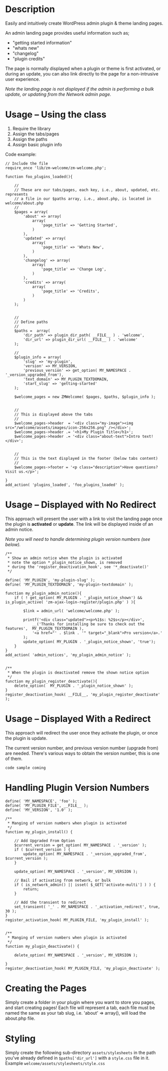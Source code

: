 # Description

Easily and intuitively create WordPress admin plugin & theme landing pages.

An admin  landing page provides useful information such as;

* "getting started information"
* "whats new"
* "changelog"
* "plugin credits"

The page is normally displayed when a plugin or theme is first activated, or during an update, you can also link directly to the page for a non-intrusive user experience.

*Note the landing page is not displayed if the admin is performing a bulk update, or updating from the Network admin page.*

# Usage – Using the class

1. Require the library
2. Assign the tabs/pages
3. Assign the paths
4. Assign basic plugin info

Code example:

```
// Include the file
require_once 'lib/zm-welcome/zm-welcome.php';

function foo_plugins_loaded(){

    //
    // These are our tabs/pages, each key, i.e., about, updated, etc. represents
    // a file in our $paths array, i.e., about.php, is located in welcome/about.php
    //
    $pages = array(
        'about' => array(
            array(
                'page_title' => 'Getting Started',
            )
        ),
        'updated' => array(
            array(
                'page_title' => 'Whats New',
            )
        ),
        'changelog' => array(
            array(
                'page_title' => 'Change Log',
            )
        ),
        'credits' => array(
            array(
                'page_title' => 'Credits',
            )
        )
    );


    //
    // Define paths
    //
    $paths =  array(
        'dir_path' => plugin_dir_path( __FILE__ ) . 'welcome',
        'dir_url' => plugin_dir_url( __FILE__ ) . 'welcome'
    );

    //
    $plugin_info = array(
        'slug' => 'my-plugin',
        'version' => MY_VERSION,
        'previous_version' => get_option( MY_NAMESPACE . '_version_upgraded_from'),
        'text_domain' => MY_PLUGIN_TEXTDOMAIN,
        'start_slug' => 'getting-started'
    );

    $welcome_pages = new ZMWelcome( $pages, $paths, $plugin_info );


    //
    // This is displayed above the tabs
    //
    $welcome_pages->header  = '<div class="my-image"><img src="/welcome/assets/images/icon-256x256.png" /></div>';
    $welcome_pages->header .= '<h1>My Plugin Title</h1>';
    $welcome_pages->header .= '<div class="about-text">Intro text!</div>';


    //
    // This is the text displayed in the footer (below tabs content)
    //
    $welcome_pages->footer = '<p class="description">Have questions? Visit us.</p>';

}
add_action( 'plugins_loaded', 'foo_plugins_loaded' );
```

# Usage – Displayed with No Redirect

This approach will present the user with a link to visit the landing page once the plugin is **activated** or **update**. The link will be displayed inside of an admin notice.

*Note you will need to handle determining plugin version numbers (see below).*

```
/**
 * Show an admin notice when the plugin is activated
 * note the option *_plugin_notice_shown, is removed
 * during the 'register_deactivation_hook', see '*_deactivate()'
 */

define( 'MY_PLUGIN', 'my-plugin-slug' );
define( 'MY_PLUGIN_TEXTDOMAIN', 'my-plugin-textdomain' );

function my_plugin_admin_notice(){
    if ( ! get_option( MY_PLUGIN . '_plugin_notice_shown') && is_plugin_active( 'zm-ajax-login-register/plugin.php' ) ){

        $link = admin_url( 'welcome/welcome.php' );

        printf('<div class="updated"><p>%1$s: %2$s</p></div>',
            __('Thanks for installing be sure to check out the features',  MY_PLUGIN_TEXTDOMAIN ),
            '<a href="' . $link . '" target="_blank">Pro version</a>.'
        );
        update_option( MY_PLUGIN . '_plugin_notice_shown', 'true');
    }
}
add_action( 'admin_notices', 'my_plugin_admin_notice' );


/**
 * When the plugin is deactivated remove the shown notice option
 */
function my_plugin_register_deactivate(){
    delete_option(  MY_PLUGIN . '_plugin_notice_shown' );
}
register_deactivation_hook( __FILE__, 'my_plugin_register_deactivate' );
```

# Usage – Displayed With a Redirect

This approach will redirect the user once they activate the plugin, or once the plugin is update.

The current version number, and previous version number (upgrade from) are needed. There's various ways to obtain the version number, this is one of them.

```
code sample coming
```

# Handling Plugin Version Numbers

```
define( 'MY_NAMESPACE', 'foo' );
define( 'MY_PLUGIN_FILE', __FILE__ );
define( 'MY_VERSION', '1.0' );

/**
 * Manging of version numbers when plugin is activated
 */
function my_plugin_install() {

    // Add Upgraded From Option
    $current_version = get_option( MY_NAMESPACE . '_version' );
    if ( $current_version ) {
        update_option( MY_NAMESPACE . '_version_upgraded_from', $current_version );
    }

    update_option( MY_NAMESPACE . '_version', MY_VERSION );

    // Bail if activating from network, or bulk
    if ( is_network_admin() || isset( $_GET['activate-multi'] ) ) {
        return;
    }

    // Add the transient to redirect
    set_transient( '_' . MY_NAMESPACE . '_activation_redirect', true, 30 );
}
register_activation_hook( MY_PLUGIN_FILE, 'my_plugin_install' );


/**
 * Manging of version numbers when plugin is activated
 */
function my_plugin_deactivate() {

    delete_option( MY_NAMESPACE . '_version', MY_VERSION );

}
register_deactivation_hook( MY_PLUGIN_FILE, 'my_plugin_deactivate' );
```

# Creating the Pages

Simply create a folder in your plugin where you want to store you pages, and start creating pages! Each file will represent a tab, each file must be named the same as your tab slug, i.e. 'about' => array(), will load the about.php file.

# Styling

Simply create the following sub-directory `assets/stylesheets` in the path you've already defined in `$paths['dir_url']` with a `style.css` file in it. Example `welcome/assets/stylesheets/style.css`
